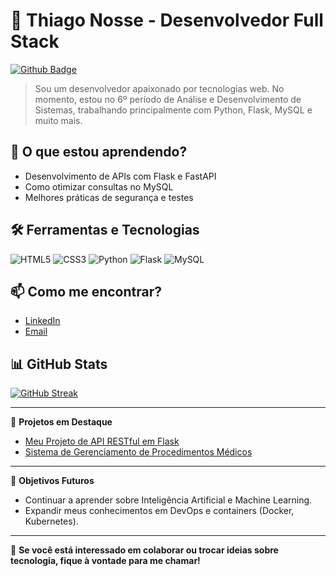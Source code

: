 # 🚀 Thiago Nosse - Desenvolvedor Full Stack
[![Github Badge](https://img.shields.io/badge/GitHub-000000?logo=github&logoColor=white)](https://github.com/thiagokazuo)

> Sou um desenvolvedor apaixonado por tecnologias web. No momento, estou no 6º período de Análise e Desenvolvimento de Sistemas, trabalhando principalmente com Python, Flask, MySQL e muito mais.

## 🌱 O que estou aprendendo?
- Desenvolvimento de APIs com Flask e FastAPI
- Como otimizar consultas no MySQL
- Melhores práticas de segurança e testes

## 🛠️ Ferramentas e Tecnologias
![HTML5](https://img.shields.io/badge/HTML5-FF5722?logo=html5&logoColor=white)
![CSS3](https://img.shields.io/badge/CSS3-009688?logo=css3&logoColor=white)
![Python](https://img.shields.io/badge/Python-3776AB?logo=python&logoColor=white)
![Flask](https://img.shields.io/badge/Flask-000000?logo=flask&logoColor=white)
![MySQL](https://img.shields.io/badge/MySQL-4479A1?logo=mysql&logoColor=white)

## 📫 Como me encontrar?
- [LinkedIn](https://www.linkedin.com/in/thiago-nosse/)
- [Email](mailto:thiagotabata2012@gmail.com)

## 📊 GitHub Stats
[![GitHub Streak](https://streak-stats.demolab.com?user=thiagonosse&theme=gotham&hide_border=verdadeiro&short_numbers=falso)](https://git.io/streak-stats)

---

📝 **Projetos em Destaque**
- [Meu Projeto de API RESTful em Flask](https://github.com/thiagokazuo/projeto-flask)
- [Sistema de Gerenciamento de Procedimentos Médicos](https://github.com/thiagokazuo/procedimentos)

---

🎯 **Objetivos Futuros**
- Continuar a aprender sobre Inteligência Artificial e Machine Learning.
- Expandir meus conhecimentos em DevOps e containers (Docker, Kubernetes).

---

🦝 **Se você está interessado em colaborar ou trocar ideias sobre tecnologia, fique à vontade para me chamar!**
